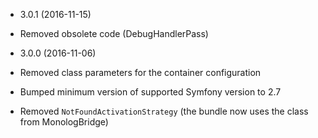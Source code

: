 * 3.0.1 (2016-11-15)

 * Removed obsolete code (DebugHandlerPass)

* 3.0.0 (2016-11-06)

 * Removed class parameters for the container configuration
 * Bumped minimum version of supported Symfony version to 2.7
 * Removed `NotFoundActivationStrategy` (the bundle now uses the class from MonologBridge)
